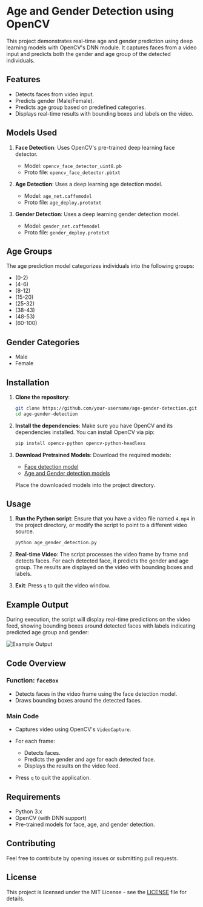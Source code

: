 # Age and Gender Detection using OpenCV

This project demonstrates real-time age and gender prediction using deep learning models with OpenCV's DNN module. It captures faces from a video input and predicts both the gender and age group of the detected individuals.

## Features
- Detects faces from video input.
- Predicts gender (Male/Female).
- Predicts age group based on predefined categories.
- Displays real-time results with bounding boxes and labels on the video.

## Models Used
1. **Face Detection**: Uses OpenCV's pre-trained deep learning face detector.
   - Model: `opencv_face_detector_uint8.pb`
   - Proto file: `opencv_face_detector.pbtxt`

2. **Age Detection**: Uses a deep learning age detection model.
   - Model: `age_net.caffemodel`
   - Proto file: `age_deploy.prototxt`

3. **Gender Detection**: Uses a deep learning gender detection model.
   - Model: `gender_net.caffemodel`
   - Proto file: `gender_deploy.prototxt`

## Age Groups
The age prediction model categorizes individuals into the following groups:
- (0-2)
- (4-6)
- (8-12)
- (15-20)
- (25-32)
- (38-43)
- (48-53)
- (60-100)

## Gender Categories
- Male
- Female

## Installation

1. **Clone the repository**:
    ```bash
    git clone https://github.com/your-username/age-gender-detection.git
    cd age-gender-detection
    ```

2. **Install the dependencies**:
    Make sure you have OpenCV and its dependencies installed. You can install OpenCV via pip:
    ```bash
    pip install opencv-python opencv-python-headless
    ```

3. **Download Pretrained Models**:
   Download the required models:
   - [Face detection model](https://github.com/spmallick/learnopencv/tree/master/FaceDetectionComparison/models)
   - [Age and Gender detection models](https://github.com/spmallick/learnopencv/tree/master/AgeGender)

   Place the downloaded models into the project directory.

## Usage

1. **Run the Python script**:
   Ensure that you have a video file named `4.mp4` in the project directory, or modify the script to point to a different video source.

   ```bash
   python age_gender_detection.py
   ```

2. **Real-time Video**:
   The script processes the video frame by frame and detects faces. For each detected face, it predicts the gender and age group. The results are displayed on the video with bounding boxes and labels.

3. **Exit**:
   Press `q` to quit the video window.

## Example Output

During execution, the script will display real-time predictions on the video feed, showing bounding boxes around detected faces with labels indicating predicted age group and gender:

![Example Output](https://your-image-url.png)

## Code Overview

### Function: `faceBox`
- Detects faces in the video frame using the face detection model.
- Draws bounding boxes around the detected faces.

### Main Code
- Captures video using OpenCV's `VideoCapture`.
- For each frame:
  - Detects faces.
  - Predicts the gender and age for each detected face.
  - Displays the results on the video feed.
  
- Press `q` to quit the application.

## Requirements
- Python 3.x
- OpenCV (with DNN support)
- Pre-trained models for face, age, and gender detection.

## Contributing
Feel free to contribute by opening issues or submitting pull requests.

## License
This project is licensed under the MIT License - see the [LICENSE](LICENSE) file for details.
